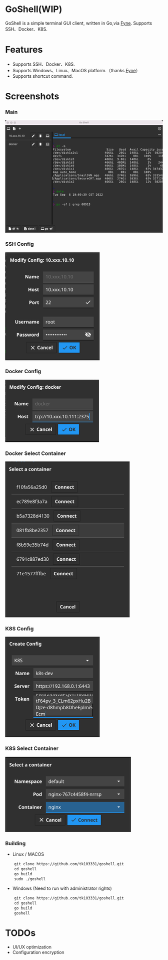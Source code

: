 # GoShell(WIP)

GoShell is a simple terminal GUI client, written in Go,via [Fyne](https://fyne.io). Supports SSH、Docker、K8S.


# Features

- Supports SSH、Docker、K8S.
- Supports Windows、Linux、MacOS platform.（thanks [Fyne](https://fyne.io)）
- Supports shortcut command.

# Screenshots
### Main
![GoShell Main](screenshot/main.png)
### SSH Config
![GoShell SSH](screenshot/ssh-conf.png)
### Docker Config
![GoShell Docker](screenshot/docker-conf.png)
### Docker Select Container
![GoShell Docker](screenshot/docker-container.png)
### K8S Config
![GoShell Docker](screenshot/k8s-conf.png)
### K8S Select Container
![GoShell Docker](screenshot/k8s-container.png)

### Building

- Linux / MACOS
``` shell
    git clone https://github.com/tk103331/goshell.git
    cd goshell
    go build
    sudo ./goshell
```
- Windows (Need to run with administrator rights)
``` shell
    git clone https://github.com/tk103331/goshell.git
    cd goshell
    go build
    goshell
```

# TODOs

- UI/UX optimization
- Configuration encryption 
